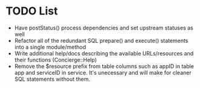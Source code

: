 # TODO List
* Have postStatus() process dependencies and set upstream statuses as well
* Refactor all of the redundant SQL prepare() and execute() statements into a single module/method
* Write additional help/docs describing the available URLs/resources and their functions (Concierge::Help)
* Remove the $resource prefix from table columns such as appID in table app and serviceID in service.  It's unecessary and will make for cleaner SQL statements without them.

